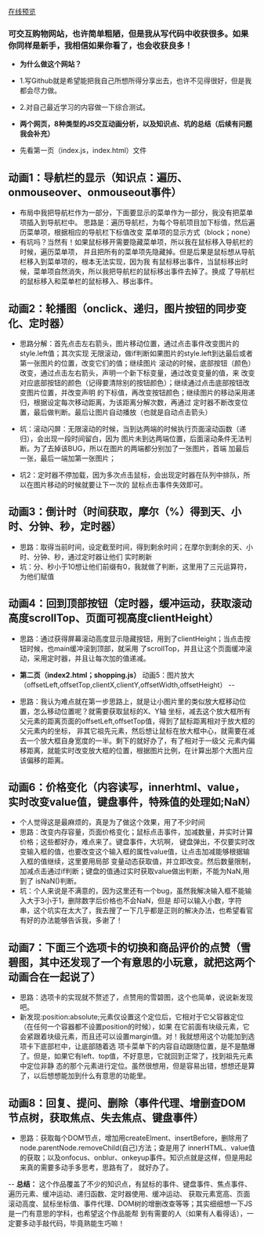 [在线预览](https://dongdaze.github.io/shopping/index.html)
### 可交互购物网站，也许简单粗陋，但是我从写代码中收获很多。如果你同样是新手，我相信如果你看了，也会收获良多！

* **为什么做这个网站？**
* 1.写Github就是希望能把我自己所想所得分享出去，也许不见得很好，但是我都会尽力做。
* 2.对自己最近学习的内容做一下综合测试。

* **两个网页，8种类型的JS交互动画分析，以及知识点、坑的总结（后续有问题我会补充）**
* 先看第一页（index.js，index.html）文件

动画1：导航栏的显示（知识点：遍历、onmouseover、onmouseout事件）
--
* 布局中我把导航栏作为一部分，下面要显示的菜单作为一部分，我没有把菜单项插入到导航栏中。
思路是：遍历导航栏，为每个导航项目加下标值，然后遍历菜单项，根据相应的导航栏下标值改变
菜单项的显示方式（block；none）
* 有坑吗？当然有！如果鼠标移开需要隐藏菜单项，所以我在鼠标移入导航栏的时候，遍历菜单项，
并且把所有的菜单项先隐藏掉。但是后果是鼠标想从导航栏移入到菜单项的，根本无法实现，因为我
有鼠标移出事件，当鼠标移出时候，菜单项自然消失，所以我把导航栏的鼠标移出事件去掉了。换成
了导航栏的鼠标移入和菜单栏的鼠标移入、移出事件。

动画2：轮播图（onclick、递归，图片按钮的同步变化、定时器）
--
* 思路分解：首先点击左右箭头，图片移动位置，通过点击事件改变图片的style.left值；其次实现
无限滚动，做if判断如果图片的style.left到达最后或者第一张图片的位置，改变它们的值；继续图片
滚动的时候，底部按钮（颜色）改变，通过点击左右箭头，声明一个新下标变量，通过改变变量的值，来
改变对应底部按钮的颜色（记得要清除别的按钮颜色）；继续通过点击底部按钮改变图片位置，并改变声明
的下标值，再改变按钮颜色；继续图片的移动采用递归，根据设定每次移动距离，为该距离分解次数，再通过
定时器不断改变位置，最后做判断。最后让图片自动播放（也就是自动点击箭头）

* 坑：滚动闪屏：无限滚动的时候，当到达两端的时候执行页面滚动函数（递归），会出现一段时间留白，因为
图片未到达两端位置，后面滚动条件无法判断。为了去掉该BUG，所以在图片的两端都分别加了一张图片，首端
加最后一张，最后一端加第一张图片；
* 坑2：定时器不停加载，因为多次点击鼠标，会出现定时器在队列中排队，所以在图片移动的时候就要让下一次的
鼠标点击事件失效即可。

动画3：倒计时（时间获取，摩尔（%）得到天、小时、分钟、秒，定时器）
--
* 思路：取得当前时间，设定截至时间，得到剩余时间；在摩尔到剩余的天、小时、分钟、秒，通过定时器让他们
实时刷新
* 坑：分、秒小于10想让他们前缀有0，我就做了判断，这里用了三元运算符，为他们赋值

动画4：回到顶部按钮（定时器，缓冲运动，获取滚动高度scrollTop、页面可视高度clientHeight）
--
* 思路：通过获得屏幕滚动高度显示隐藏按钮，用到了clientHeight；当点击按钮时候，也main缓冲滚到顶部，就采用
了scrollTop，并且让这个页面缓冲滚动，采用定时器，并且让每次加的值递减。

* **第二页（index2.html；shopping.js）**
动画5：图片放大（offsetLeft,offsetTop,clientX,clientY,offsetWidth,offsetHeight）
--
* 思路：我认为难点就在第一步思路上，就是让小图片里的类似放大框移动位置，怎么移动位置呢？就需要获取鼠标的X、Y轴
坐标，减去这个放大框所有父元素的距离页面的offsetLeft,offsetTop值，得到了鼠标距离相对于放大框的父元素内的坐标，
非其它祖先元素，然后想让鼠标在放大框中心，就需要在减去一个放大框自身宽度的一半。剩下的就好办了，有了相对于一级父
元素内偏移距离，就能实时改变放大框的位置，根据图片比例，在计算出那个大图片应该偏移的距离。

动画6：价格变化（内容读写，innerhtml、value，实时改变value值，键盘事件，特殊值的处理如;NaN）
--
* 个人觉得这是最麻烦的，真是为了做这个效果，用了不少时间
* 思路：改变内存容量，页面价格变化；鼠标点击事件，加减数量，并实时计算价格；这些都好办，难点来了。键盘事件，大坑啊，
键盘弹出，不仅要实时改变输入框的值，也要改变这个输入框的属性value值，让点击加减能够根据输入框的值继续，这里要用局部
变量动态获取值，并立即改变。然后数量限制，加减点击通过if判断；键盘的值通过实时获取value做出判断，不能为NaN,用到了
isNaN()判断。
* 坑：个人来说是不满意的，因为这里还有一个bug，虽然我解决输入框不能输入大于3小于1，删除数字后价格也不会NaN，但是
却可以输入小数，字符串，这个坑实在太大了，我去搜了一下几乎都是正则的解决办法，也希望看官有好的办法能够告诉我，多谢了！

动画7：下面三个选项卡的切换和商品评价的点赞（雪碧图，其中还发现了一个有意思的小玩意，就把这两个动画合在一起说了）
--
* 思路：选项卡的实现就不赘述了，点赞用的雪碧图，这个也简单，说说新发现吧。
* 新发现:position:absolute;元素仅设置这个定位后，它相对于它父容器定位（在任何一个容器都不设置position的时候），如果
在它前面有块级元素，它会紧跟着块级元素，而且还可以设置margin值。对！我就想用这个功能加到选项卡下底部栏中，让底部随着选
项卡菜单下的内容自动跟随位置，是不是酷爆了。但是，如果它有left、top值，不好意思，它就回到正常了，找到祖先元素中定位非静
态的那个元素进行定位。虽然很想用，但是容易出错，想想还是算了，以后想想能加到什么有意思的功能里。

动画8：回复、提问、删除（事件代理、增删查DOM节点树，获取焦点、失去焦点、键盘事件）
--
* 思路：获取每个DOM节点，增加用createElment、insertBefore，删除用了node.parentNode.removeChild(自己)方法；查是用了
innerHTML、value值的获取；以及onfocus、onblur、onkeyup事件。知识点就是这样，但是用起来真的需要多动手多思考，思路有了，
就好办了。

--
**总结：**  这个作品覆盖了不少的知识点，有鼠标的事件、键盘事件、焦点事件、遍历元素、缓冲运动、递归函数、定时器使用、缓冲运动、
获取元素宽高、页面滚动高度、鼠标坐标值、事件代理、DOM树的增删改查等等；其实细细想一下JS是一门有意思的学科，也希望这个作品能帮
到有需要的人（如果有人看得话），一定要多动手敲代码，毕竟熟能生巧嘛！



